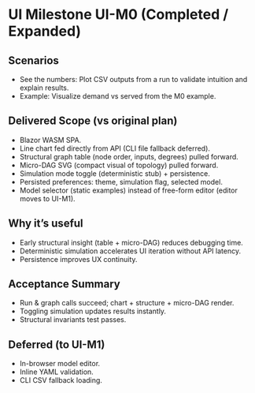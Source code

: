 # UI Milestone UI-M0 (Completed / Expanded)

## Scenarios

- See the numbers: Plot CSV outputs from a run to validate intuition and explain results.
- Example: Visualize demand vs served from the M0 example.

## Delivered Scope (vs original plan)

- Blazor WASM SPA.
- Line chart fed directly from API (CLI file fallback deferred).
- Structural graph table (node order, inputs, degrees) pulled forward.
- Micro-DAG SVG (compact visual of topology) pulled forward.
- Simulation mode toggle (deterministic stub) + persistence.
- Persisted preferences: theme, simulation flag, selected model.
- Model selector (static examples) instead of free-form editor (editor moves to UI-M1).

## Why it’s useful

- Early structural insight (table + micro-DAG) reduces debugging time.
- Deterministic simulation accelerates UI iteration without API latency.
- Persistence improves UX continuity.

## Acceptance Summary

- Run & graph calls succeed; chart + structure + micro-DAG render.
- Toggling simulation updates results instantly.
- Structural invariants test passes.

## Deferred (to UI-M1)

- In-browser model editor.
- Inline YAML validation.
- CLI CSV fallback loading.
